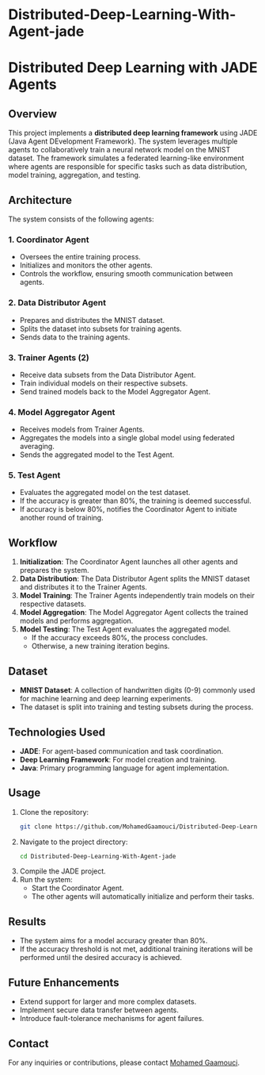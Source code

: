 # Distributed-Deep-Learning-With-Agent-jade

# Distributed Deep Learning with JADE Agents

## Overview
This project implements a **distributed deep learning framework** using JADE (Java Agent DEvelopment Framework). The system leverages multiple agents to collaboratively train a neural network model on the MNIST dataset. The framework simulates a federated learning-like environment where agents are responsible for specific tasks such as data distribution, model training, aggregation, and testing.

## Architecture
The system consists of the following agents:

### 1. **Coordinator Agent**
- Oversees the entire training process.
- Initializes and monitors the other agents.
- Controls the workflow, ensuring smooth communication between agents.

### 2. **Data Distributor Agent**
- Prepares and distributes the MNIST dataset.
- Splits the dataset into subsets for training agents.
- Sends data to the training agents.

### 3. **Trainer Agents (2)**
- Receive data subsets from the Data Distributor Agent.
- Train individual models on their respective subsets.
- Send trained models back to the Model Aggregator Agent.

### 4. **Model Aggregator Agent**
- Receives models from Trainer Agents.
- Aggregates the models into a single global model using federated averaging.
- Sends the aggregated model to the Test Agent.

### 5. **Test Agent**
- Evaluates the aggregated model on the test dataset.
- If the accuracy is greater than 80%, the training is deemed successful.
- If accuracy is below 80%, notifies the Coordinator Agent to initiate another round of training.

## Workflow
1. **Initialization**: The Coordinator Agent launches all other agents and prepares the system.
2. **Data Distribution**: The Data Distributor Agent splits the MNIST dataset and distributes it to the Trainer Agents.
3. **Model Training**: The Trainer Agents independently train models on their respective datasets.
4. **Model Aggregation**: The Model Aggregator Agent collects the trained models and performs aggregation.
5. **Model Testing**: The Test Agent evaluates the aggregated model.
    - If the accuracy exceeds 80%, the process concludes.
    - Otherwise, a new training iteration begins.

## Dataset
- **MNIST Dataset**: A collection of handwritten digits (0-9) commonly used for machine learning and deep learning experiments.
- The dataset is split into training and testing subsets during the process.

## Technologies Used
- **JADE**: For agent-based communication and task coordination.
- **Deep Learning Framework**: For model creation and training.
- **Java**: Primary programming language for agent implementation.

## Usage
1. Clone the repository:
    ```bash
    git clone https://github.com/MohamedGaamouci/Distributed-Deep-Learning-With-Agent-jade.git
    ```
2. Navigate to the project directory:
    ```bash
    cd Distributed-Deep-Learning-With-Agent-jade
    ```
3. Compile the JADE project.
4. Run the system:
    - Start the Coordinator Agent.
    - The other agents will automatically initialize and perform their tasks.

## Results
- The system aims for a model accuracy greater than 80%.
- If the accuracy threshold is not met, additional training iterations will be performed until the desired accuracy is achieved.

## Future Enhancements
- Extend support for larger and more complex datasets.
- Implement secure data transfer between agents.
- Introduce fault-tolerance mechanisms for agent failures.

## Contact
For any inquiries or contributions, please contact [Mohamed Gaamouci](https://github.com/MohamedGaamouci).

